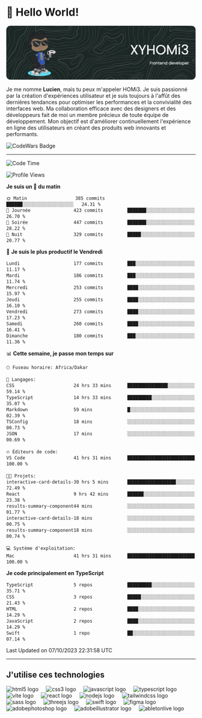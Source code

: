 # 👋 Hello World!

![Header](./github-header-image.png)

Je me nomme **Lucien**, mais tu peux m'appeler HOMi3. Je suis passionné par la création d'expériences utilisateur et je suis toujours à l'affût des dernières tendances pour optimiser les performances et la convivialité des interfaces web. Ma collaboration efficace avec des designers et des développeurs fait de moi un membre précieux de toute équipe de développement. Mon objectif est d'améliorer continuellement l'expérience en ligne des utilisateurs en créant des produits web innovants et performants.

![CodeWars Badge](https://www.codewars.com/users/xyhomi3/badges/small)

---
<!--START_SECTION:waka-->
![Code Time](http://img.shields.io/badge/Code%20Time-87%20hrs%2023%20mins-blue)

![Profile Views](http://img.shields.io/badge/Vues%20du%20profil-28-blue)

**Je suis un 🐤 du matin** 

```text
🌞 Matin                  385 commits         ██████░░░░░░░░░░░░░░░░░░░   24.31 % 
🌆 Journée                423 commits         ███████░░░░░░░░░░░░░░░░░░   26.70 % 
🌃 Soirée                 447 commits         ███████░░░░░░░░░░░░░░░░░░   28.22 % 
🌙 Nuit                   329 commits         █████░░░░░░░░░░░░░░░░░░░░   20.77 % 
```
📅 **Je suis le plus productif le Vendredi** 

```text
Lundi                    177 commits         ███░░░░░░░░░░░░░░░░░░░░░░   11.17 % 
Mardi                    186 commits         ███░░░░░░░░░░░░░░░░░░░░░░   11.74 % 
Mercredi                 253 commits         ████░░░░░░░░░░░░░░░░░░░░░   15.97 % 
Jeudi                    255 commits         ████░░░░░░░░░░░░░░░░░░░░░   16.10 % 
Vendredi                 273 commits         ████░░░░░░░░░░░░░░░░░░░░░   17.23 % 
Samedi                   260 commits         ████░░░░░░░░░░░░░░░░░░░░░   16.41 % 
Dimanche                 180 commits         ███░░░░░░░░░░░░░░░░░░░░░░   11.36 % 
```


📊 **Cette semaine, je passe mon temps sur** 

```text
🕑︎ Fuseau horaire: Africa/Dakar

💬 Langages: 
CSS                      24 hrs 33 mins      ███████████████░░░░░░░░░░   59.14 % 
TypeScript               14 hrs 33 mins      █████████░░░░░░░░░░░░░░░░   35.07 % 
Markdown                 59 mins             █░░░░░░░░░░░░░░░░░░░░░░░░   02.39 % 
TSConfig                 18 mins             ░░░░░░░░░░░░░░░░░░░░░░░░░   00.73 % 
JSON                     17 mins             ░░░░░░░░░░░░░░░░░░░░░░░░░   00.69 % 

🔥 Éditeurs de code: 
VS Code                  41 hrs 31 mins      █████████████████████████   100.00 % 

🐱‍💻 Projets: 
interactive-card-details-30 hrs 5 mins       ██████████████████░░░░░░░   72.49 % 
React                    9 hrs 42 mins       ██████░░░░░░░░░░░░░░░░░░░   23.38 % 
results-summary-component44 mins             ░░░░░░░░░░░░░░░░░░░░░░░░░   01.77 % 
interactive-card-details-18 mins             ░░░░░░░░░░░░░░░░░░░░░░░░░   00.75 % 
results-summary-component18 mins             ░░░░░░░░░░░░░░░░░░░░░░░░░   00.74 % 

💻 Système d'exploitation: 
Mac                      41 hrs 31 mins      █████████████████████████   100.00 % 
```

**Je code principalement en TypeScript** 

```text
TypeScript               5 repos             █████████░░░░░░░░░░░░░░░░   35.71 % 
CSS                      3 repos             █████░░░░░░░░░░░░░░░░░░░░   21.43 % 
HTML                     2 repos             ████░░░░░░░░░░░░░░░░░░░░░   14.29 % 
JavaScript               2 repos             ████░░░░░░░░░░░░░░░░░░░░░   14.29 % 
Swift                    1 repo              ██░░░░░░░░░░░░░░░░░░░░░░░   07.14 % 
```




 Last Updated on 07/10/2023 22:31:58 UTC
<!--END_SECTION:waka-->
---

## J'utilise ces technologies

<div align="left">
  <img src="https://skillicons.dev/icons?i=html" height="40" alt="html5 logo"  />
  <img width="12" />
  <img src="https://skillicons.dev/icons?i=css" height="40" alt="css3 logo"  />
  <img width="12" />
  <img src="https://skillicons.dev/icons?i=js" height="40" alt="javascript logo"  />
  <img width="12" />
  <img src="https://skillicons.dev/icons?i=ts" height="40" alt="typescript logo"  />
  <img width="12" />
  <img src="https://skillicons.dev/icons?i=vite" height="40" alt="vite logo"  />
  <img width="12" />
  <img src="https://skillicons.dev/icons?i=react" height="40" alt="react logo"  />
  <img width="12" />
  <img src="https://cdn.jsdelivr.net/gh/devicons/devicon/icons/nodejs/nodejs-original.svg" height="40" alt="nodejs logo"  />
  <img width="12" />
  <img src="https://skillicons.dev/icons?i=tailwind" height="40" alt="tailwindcss logo"  />
  <img width="12" />
  <img src="https://skillicons.dev/icons?i=sass" height="40" alt="sass logo"  />
  <img width="12" />
  <img src="https://skillicons.dev/icons?i=threejs" height="40" alt="threejs logo"  />
  <img width="12" />
  <img src="https://skillicons.dev/icons?i=swift" height="40" alt="swift logo"  />
  <img width="12" />
  <img src="https://skillicons.dev/icons?i=figma" height="40" alt="figma logo"  />
  <img width="12" />
  <img src="https://skillicons.dev/icons?i=ps" height="40" alt="adobephotoshop logo"  />
  <img width="12" />
  <img src="https://skillicons.dev/icons?i=ai" height="40" alt="adobeillustrator logo"  />
  <img width="12" />
  <img src="https://skillicons.dev/icons?i=ableton" height="40" alt="abletonlive logo"  />
</div>




